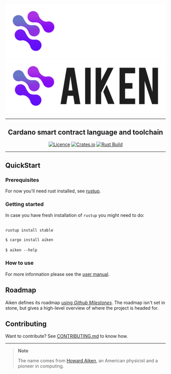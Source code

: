 <div align="center">
  <img src="https://raw.githubusercontent.com/aiken-lang/branding/main/assets/logo-light.png?sanitize=true#gh-dark-mode-only" alt="Aiken" max-height="240" />
  <img src="https://raw.githubusercontent.com/aiken-lang/branding/main/assets/logo-dark.png?sanitize=true#gh-light-mode-only" alt="Aiken" max-height="240" />
  <hr />
    <h2 align="center" style="border-bottom: none">Cardano smart contract language and toolchain</h2>

[![Licence](https://img.shields.io/github/license/aiken-lang/aiken)](https://github.com/aiken-lang/aiken/blob/main/LICENSE)
[![Crates.io](https://img.shields.io/crates/v/aiken)](https://crates.io/crates/aiken)
[![Rust Build](https://github.com/aiken-lang/aiken/actions/workflows/rust.yml/badge.svg?branch=main)](https://github.com/aiken-lang/aiken/actions/workflows/rust.yml)

  <hr/>
</div>

## QuickStart

### Prerequisites

For now you'll need rust installed, see [rustup](https://rustup.rs).

### Getting started

In case you have fresh installation of `rustup` you might need to do:

```console

rustup install stable

```

```console
$ cargo install aiken

$ aiken --help
```

### How to use

For more information please see the [user manual](https://aiken-lang.org).

## Roadmap

Aiken defines its roadmap [using _Github Milestones_](https://aiken-lang.org/#roadmap).
The roadmap isn't set in stone, but gives a high-level overview of where the project is headed for.

## Contributing

Want to contribute? See [CONTRIBUTING.md](./CONTRIBUTING.md) to know how.

---

> **Note**
>
> The name comes from [Howard Aiken](https://en.wikipedia.org/wiki/Howard_H._Aiken), an American physicist and a pioneer in computing.

